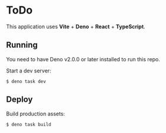 # ToDo

This application uses **Vite** + **Deno** + **React** + **TypeScript**.

## Running

You need to have Deno v2.0.0 or later installed to run this repo.

Start a dev server:

```
$ deno task dev
```

## Deploy

Build production assets:

```
$ deno task build
```
